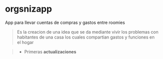 # orgsnizapp
App para llevar cuentas de compras y gastos entre roomies

>Es la creacion de una idea que se da mediante vivir los problemas con habitantes de una casa los cuales compartian gastos y funciones en el hogar

>- Primeras **actualizaciones** 